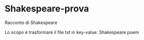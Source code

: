 # Shakespeare-prova
Racconto di Shakespeare

Lo scopo è trasformare il file txt in key-value.
Shakespeare poem
